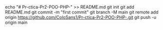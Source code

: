echo "# Pr-ctica-Pr2-POO-PHP-" >> README.md
git init
git add README.md
git commit -m "first commit"
git branch -M main
git remote add origin https://github.com/ColoSans1/Pr-ctica-Pr2-POO-PHP-.git
git push -u origin main
